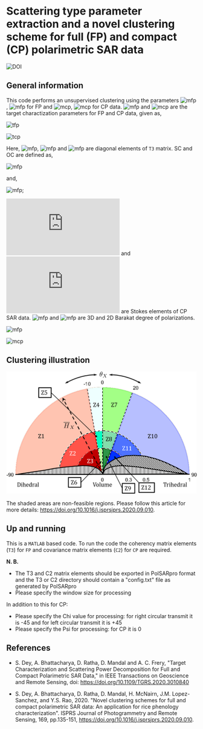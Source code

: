 # Scattering type parameter extraction and a novel clustering scheme for full (FP) and compact (CP) polarimetric SAR data

![DOI](https://img.shields.io/badge/DOI-https%3A%2F%2Fdoi.org%2F10.1016%2Fj.isprsjprs.2020.09.010-brightgreen)

## General information
This code performs an unsupervised clustering using the parameters  ![mfp](https://latex.codecogs.com/svg.latex?\theta_{\text{FP}}), ![mfp](https://latex.codecogs.com/svg.latex?H_{\text{FP}}) for FP and ![mcp](https://latex.codecogs.com/svg.latex?\theta_{\text{CP}}), ![mcp](https://latex.codecogs.com/svg.latex?H_{\text{CP}}) for CP data. ![mfp](https://latex.codecogs.com/svg.latex?\theta_{\text{FP}}) and ![mcp](https://latex.codecogs.com/svg.latex?\theta_{\text{CP}}) are the target charactization parameters for FP and CP data, given as,

![tfp](https://latex.codecogs.com/svg.latex?\tan(\dfrac{\theta_{\text{FP}}}{2})=\frac{m_{\text{FP}}{\text{Span}}\left(T_{11}-T_{22}-T_{33}\right)}{T_{11}\left(T_{22}+T_{33}\right)+m_{\text{FP}}^{2}{\text{Span}}^{2})

![tcp](https://latex.codecogs.com/svg.latex?\tan(\dfrac{\theta_{\text{CP}}}{2})=\left(\frac{m_{\text{CP}}\,{\text{Span}}\left(OC-SC\right)}{{OC}\times{SC}+m_{\text{CP}}^2{\text{Span}}^{2}}\right))

Here, ![mfp](https://latex.codecogs.com/svg.latex?T_{\text{11}}), ![mfp](https://latex.codecogs.com/svg.latex?T_{\text{22}}) and ![mfp](https://latex.codecogs.com/svg.latex?T_{\text{33}}) are diagonal elements of `T3` matrix. SC and OC are defined as, 

![mfp](https://latex.codecogs.com/svg.latex?SC=\dfrac{g_{0}-g_{3}}{2}) 

and, 

![mfp](https://latex.codecogs.com/svg.latex?OC=\dfrac{g_{0}+g_{3}}{2}); 

![mfp](https://latex.codecogs.com/svg.latex?g_0) and ![mfp](https://latex.codecogs.com/svg.latex?g_3) are Stokes elements of CP SAR data. ![mfp](https://latex.codecogs.com/svg.latex?m_{\text{FP}}) and ![mfp](https://latex.codecogs.com/svg.latex?m_{\text{CP}}) are 3D and 2D Barakat degree of polarizations.

![mfp](https://latex.codecogs.com/svg.latex?m_{\text{FP}}=\sqrt{1-\frac{27|\mathbf{T3}|}{\big(\mathrm{Trace}(\mathbf{T3})\big)^3}})

![mcp](https://latex.codecogs.com/svg.latex?m_{\text{CP}}=\sqrt{1-\frac{4|\mathbf{C2}|}{\big(\mathrm{Trace}(\mathbf{C2})\big)^2}})

## Clustering illustration

<p align="center">
  <img src="clustering_unsupervised.png" alt="CLustering"/>
</p>

The shaded areas are non-feasible regions. Please follow this article for more details:  https://doi.org/10.1016/j.isprsjprs.2020.09.010.

## Up and running
This is a `MATLAB` based code. To run the code the coherency matrix elements (`T3`) for `FP` and covariance matrix elements (`C2`) for `CP` are required.

**N. B.** 
- The T3 and C2 matrix elements should be exported in PolSARpro format and the T3 or C2 directory should contain a "config.txt" file as generated by PolSARpro
- Please specify the window size for processing

In addition to this for CP:

- Please specify the Chi value for processing: for right circular transmit it is -45 and for left circular transmit it is +45
- Please specify the Psi for processing: for CP it is 0

## References

- S. Dey, A. Bhattacharya, D. Ratha, D. Mandal and A. C. Frery, "Target Characterization and Scattering Power Decomposition for Full and Compact Polarimetric SAR Data," in IEEE Transactions on Geoscience and Remote Sensing, doi: https://doi.org/10.1109/TGRS.2020.3010840

- S. Dey, A. Bhattacharya, D. Ratha, D. Mandal,  H. McNairn, J.M. Lopez-Sanchez, and Y.S. Rao, 2020. "Novel clustering schemes for full and compact polarimetric SAR data: An application for rice phenology characterization". ISPRS Journal of Photogrammetry and Remote Sensing, 169, pp.135-151, https://doi.org/10.1016/j.isprsjprs.2020.09.010.
